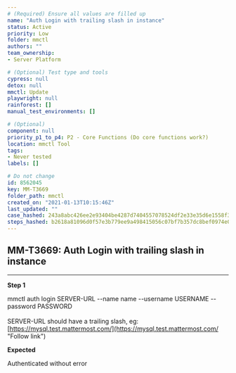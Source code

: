 ```yaml
---
# (Required) Ensure all values are filled up
name: "Auth Login with trailing slash in instance"
status: Active
priority: Low
folder: mmctl
authors: ""
team_ownership: 
- Server Platform

# (Optional) Test type and tools
cypress: null
detox: null
mmctl: Update
playwright: null
rainforest: []
manual_test_environments: []

# (Optional)
component: null
priority_p1_to_p4: P2 - Core Functions (Do core functions work?)
location: mmctl Tool
tags: 
- Never tested
labels: []

# Do not change
id: 8562045
key: MM-T3669
folder_path: mmctl
created_on: "2021-01-13T10:15:46Z"
last_updated: ""
case_hashed: 243a8abc426ee2e93404be4287d7404557078524df2e33e35d6e1558f33296e0908e75a435ec53d2662a4d90c015c463
steps_hashed: b2618a81096d0f57e3b779ee9a498415056c07bf7b357dc8bef0974e08f6a6d8513f4c1368d382eeffd273dff9b74337
---
```


## MM-T3669: Auth Login with trailing slash in instance

---

**Step 1**

mmctl auth login SERVER-URL --name name --username USERNAME --password PASSWORD\
\
SERVER-URL should have a trailing slash, eg: [https://mysql.test.mattermost.com/](https://mysql.test.mattermost.com/ "Follow link")

**Expected**

Authenticated without error

